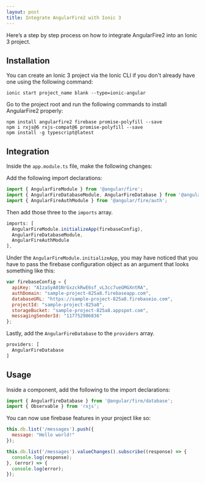 ```yaml
---
layout: post
title: Integrate AngularFire2 with Ionic 3
---
```


Here’s a step by step process on how to integrate AngularFire2 into an Ionic 3 project.

## Installation

You can create an Ionic 3 project via the Ionic CLI if you don't already have one using the following command:
```
ionic start project_name blank --type=ionic-angular
```

Go to the project root and run the following commands to install AngularFire2 properly:
```
npm install angularfire2 firebase promise-polyfill --save
npm i rxjs@6 rxjs-compat@6 promise-polyfill --save
npm install -g typescript@latest
```

## Integration

Inside the `app.module.ts` file, make the following changes:

Add the following import declarations:
```javascript
import { AngularFireModule } from '@angular/fire';
import { AngularFireDatabaseModule, AngularFireDatabase } from '@angular/fire/database';
import { AngularFireAuthModule } from '@angular/fire/auth';
```

Then add those three to the `imports` array.
```javascript
imports: [
  AngularFireModule.initializeApp(firebaseConfig),
  AngularFireDatabaseModule,
  AngularFireAuthModule
],
```

Under the `AngularFireModule.initializeApp`, you may have noticed that you have to pass the firebase configuration object as an argument that looks something like this:
```javascript
var firebaseConfig = {
  apiKey: "AIzaSyA01NrGxzckRwE6sf_vL3cc7ueGMGXntRA",
  authDomain: "sample-project-825a8.firebaseapp.com",
  databaseURL: "https://sample-project-825a8.firebaseio.com",
  projectId: "sample-project-825a8",
  storageBucket: "sample-project-825a8.appspot.com",
  messagingSenderId: "117752906836"
};
```

Lastly, add the `AngularFireDatabase` to the `providers` array.
```javascript
providers: [
  AngularFireDatabase
]
```

## Usage

Inside a component, add the following to the import declarations:
```javascript
import { AngularFireDatabase } from '@angular/fire/database';
import { Observable } from 'rxjs';
```

You can now use firebase features in your project like so:
```javascript
this.db.list('/messages').push({
  message: "Hello world!"
});

this.db.list('/messages').valueChanges().subscribe((response) => {
  console.log(response);
}, (error) => {
  console.log(error);
});
```